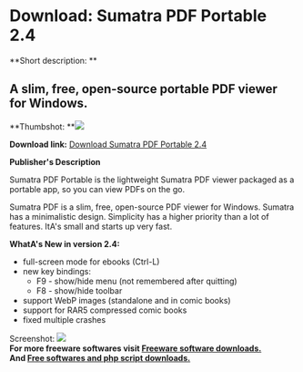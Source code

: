 # Download: Sumatra PDF Portable 2.4

**Short description: **

## A slim, free, open-source portable PDF viewer for Windows.

  
**Thumbshot: **![](http://www.freewarefiles.com/screenshot/sumatrapdf_md.jpg)   
  
**Download link:** [Download Sumatra PDF Portable 2.4](http://freesoftwares.boysofts.com/Sumatra-PDF-Portable_program_27829.html)  
  

**Publisher's Description**  
  

Sumatra PDF Portable is the lightweight Sumatra PDF viewer packaged as a
portable app, so you can view PDFs on the go.

Sumatra PDF is a slim, free, open-source PDF viewer for Windows. Sumatra has a
minimalistic design. Simplicity has a higher priority than a lot of features.
ItA's small and starts up very fast.

**WhatA's New in version 2.4:**

  * full-screen mode for ebooks (Ctrl-L) 
  * new key bindings: 
    * F9 - show/hide menu (not remembered after quitting) 
    * F8 - show/hide toolbar 
  * support WebP images (standalone and in comic books) 
  * support for RAR5 compressed comic books 
  * fixed multiple crashes 

  
  
Screenshot: ![](http://www.freewarefiles.com/screenshot/sumatrapdf.jpg)  
**For more freeware softwares visit [Freeware software downloads.](http://freesoftwares.boysofts.com/)**   
**And [Free softwares and php script downloads.](http://www.boysofts.com/)**


